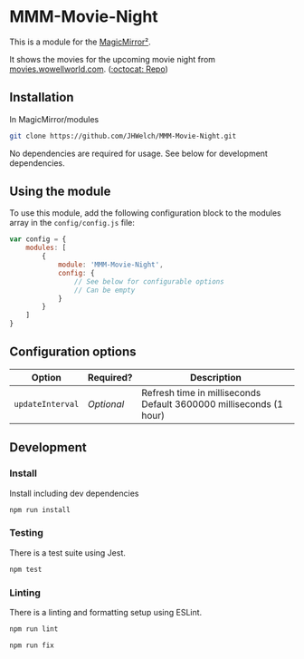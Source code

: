 # MMM-Movie-Night

This is a module for the [MagicMirror²](https://github.com/MichMich/MagicMirror/).

It shows the movies for the upcoming movie night from [movies.wowellworld.com](https://movies.wowellworld.com/). ([:octocat: Repo](https://github.com/JHWelch/movies.wowellworld.com))

## Installation

In MagicMirror/modules
```sh
git clone https://github.com/JHWelch/MMM-Movie-Night.git
```

No dependencies are required for usage. See below for development dependencies.

## Using the module

To use this module, add the following configuration block to the modules array in the `config/config.js` file:
```js
var config = {
    modules: [
        {
            module: 'MMM-Movie-Night',
            config: {
                // See below for configurable options
                // Can be empty
            }
        }
    ]
}
```

## Configuration options

| Option           | Required?  | Description                                                            |
| ---------------- | ---------- | ---------------------------------------------------------------------- |
| `updateInterval` | *Optional* | Refresh time in milliseconds <br>Default 3600000 milliseconds (1 hour) |


## Development

### Install

Install including dev dependencies

```sh
npm run install
```

### Testing

There is a test suite using Jest.

```sh
npm test
```

### Linting

There is a linting and formatting setup using ESLint.

```sh
npm run lint

npm run fix
```
